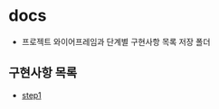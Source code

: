 # docs

* 프로젝트 와이어프레임과 단계별 구현사항 목록 저장 폴더

## 구현사항 목록

* [step1](https://github.com/cubodado/TodoApp/blob/main/docs/steps/step1.md)